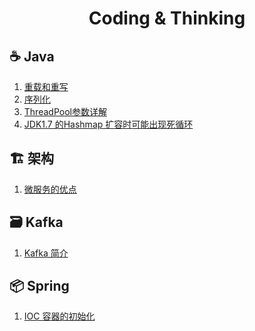 <h1 align = "center">Coding & Thinking</h1>

## :coffee: Java
1. [重载和重写](./doc/Java/Overload.md)
2. [序列化](./doc/Java/Serialization.md)
3. [ThreadPool参数详解](./doc/Java/ThreadPool-Param.md)
4. [JDK1.7 的Hashmap 扩容时可能出现死循环](./doc/Java/Why-rehash()-Cause-Infinite-Loop-in-JDK7.md)

## :building_construction: 架构
1. [微服务的优点](./doc/Architecture/Advantages-of-Using-Microservices.md)

## :card_file_box: Kafka
1. [Kafka 简介](./doc/Kafka/01-Kafka-intro.md)

## :package: Spring
1. [IOC 容器的初始化](./doc/Spring/IOC-Initialization.md)